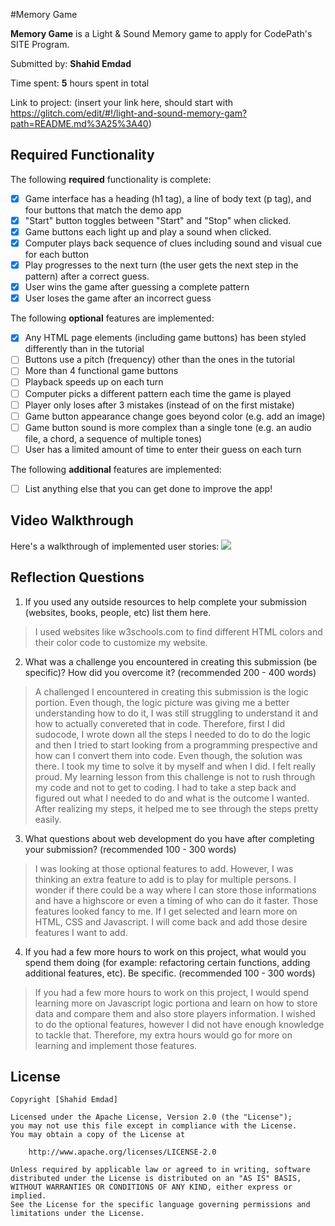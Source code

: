 
#Memory Game

**Memory Game** is a Light & Sound Memory game to apply for CodePath's SITE Program. 

Submitted by: **Shahid Emdad**

Time spent: **5** hours spent in total

Link to project: (insert your link here, should start with https://glitch.com/edit/#!/light-and-sound-memory-gam?path=README.md%3A25%3A40)

## Required Functionality

The following **required** functionality is complete:

* [x] Game interface has a heading (h1 tag), a line of body text (p tag), and four buttons that match the demo app
* [x] "Start" button toggles between "Start" and "Stop" when clicked. 
* [x] Game buttons each light up and play a sound when clicked. 
* [x] Computer plays back sequence of clues including sound and visual cue for each button
* [x] Play progresses to the next turn (the user gets the next step in the pattern) after a correct guess. 
* [x] User wins the game after guessing a complete pattern
* [x] User loses the game after an incorrect guess

The following **optional** features are implemented:

* [x] Any HTML page elements (including game buttons) has been styled differently than in the tutorial
* [ ] Buttons use a pitch (frequency) other than the ones in the tutorial
* [ ] More than 4 functional game buttons
* [ ] Playback speeds up on each turn
* [ ] Computer picks a different pattern each time the game is played
* [ ] Player only loses after 3 mistakes (instead of on the first mistake)
* [ ] Game button appearance change goes beyond color (e.g. add an image)
* [ ] Game button sound is more complex than a single tone (e.g. an audio file, a chord, a sequence of multiple tones)
* [ ] User has a limited amount of time to enter their guess on each turn

The following **additional** features are implemented:

- [ ] List anything else that you can get done to improve the app!

## Video Walkthrough

Here's a walkthrough of implemented user stories:
![](http://g.recordit.co/GN2E4YXlaE.gif)


## Reflection Questions
1. If you used any outside resources to help complete your submission (websites, books, people, etc) list them here. 
>I used websites like w3schools.com to find different HTML colors and their color code to customize my website.

2. What was a challenge you encountered in creating this submission (be specific)? How did you overcome it? (recommended 200 - 400 words) 
>A challenged I encountered in creating this submission is the logic portion. Even though, the logic picture was giving me
a better understanding how to do it, I was still struggling to understand it and how to actually convereted that in code.
Therefore, first I did sudocode, I wrote down all the steps I needed to do to do the logic and then I tried to start looking
from a programming prespective and how can I convert them into code. Even though, the solution was there. I took my time to solve
it by myself and when I did. I felt really proud. My learning lesson from this challenge is not to rush through my code and not to
get to coding. I had to take a step back and figured out what I needed to do and what is the outcome I wanted. After realizing my
steps, it helped me to see through the steps pretty easily.

3. What questions about web development do you have after completing your submission? (recommended 100 - 300 words) 
>I was looking at those optional features to add. However, I was thinking an extra feature to add is to play for multiple persons.
I wonder if there could be a way where I can store those informations and have a highscore or even a timing of who can do it faster.
Those features looked fancy to me. If I get selected and learn more on HTML, CSS and Javascript. I will come back and add those
desire features I want to add.

4. If you had a few more hours to work on this project, what would you spend them doing (for example: refactoring certain functions, adding additional features, etc). Be specific. (recommended 100 - 300 words) 
>If you had a few more hours to work on this project, I would spend learning more on Javascript logic portiona and learn
on how to store data and compare them and also store players information. I wished to do the optional features, however I did not
have enough knowledge to tackle that. Therefore, my extra hours would go for more on learning and implement those features.



## License

    Copyright [Shahid Emdad]

    Licensed under the Apache License, Version 2.0 (the "License");
    you may not use this file except in compliance with the License.
    You may obtain a copy of the License at

        http://www.apache.org/licenses/LICENSE-2.0

    Unless required by applicable law or agreed to in writing, software
    distributed under the License is distributed on an "AS IS" BASIS,
    WITHOUT WARRANTIES OR CONDITIONS OF ANY KIND, either express or implied.
    See the License for the specific language governing permissions and
    limitations under the License.
